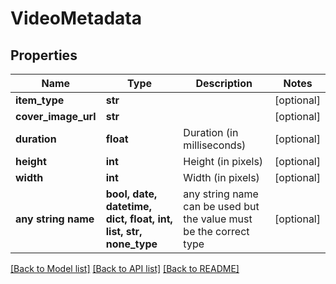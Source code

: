 # VideoMetadata


## Properties
Name | Type | Description | Notes
------------ | ------------- | ------------- | -------------
**item_type** | **str** |  | [optional] 
**cover_image_url** | **str** |  | [optional] 
**duration** | **float** | Duration (in milliseconds) | [optional] 
**height** | **int** | Height (in pixels) | [optional] 
**width** | **int** | Width (in pixels) | [optional] 
**any string name** | **bool, date, datetime, dict, float, int, list, str, none_type** | any string name can be used but the value must be the correct type | [optional]

[[Back to Model list]](../README.md#documentation-for-models) [[Back to API list]](../README.md#documentation-for-api-endpoints) [[Back to README]](../README.md)


